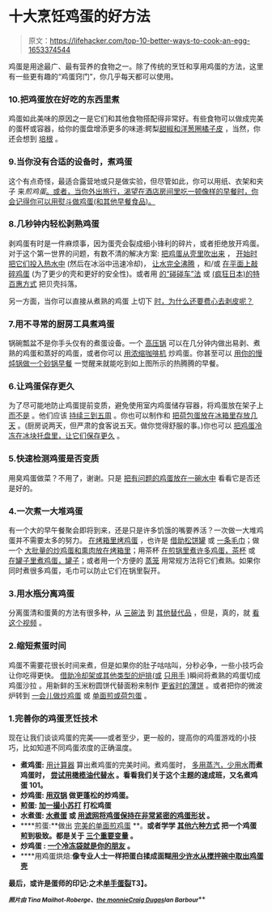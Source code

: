 # 十大烹饪鸡蛋的好方法

> 原文：<https://lifehacker.com/top-10-better-ways-to-cook-an-egg-1653374544>

鸡蛋是用途最广、最有营养的食物之一。除了传统的烹饪和享用鸡蛋的方法，这里有一些更有趣的“鸡蛋窍门”，你几乎每天都可以使用。



### 10.把鸡蛋放在好吃的东西里煮

鸡蛋如此美味的原因之一是它们和其他食物搭配得非常好。有些食物可以做成完美的蛋杯或容器，给你的蛋盘增添更多的味道:鳄梨[甜椒和洋葱圈](http://lifehacker.com/cook-eggs-in-bell-peppers-or-onion-rings-for-a-simple-5891923)[橘子皮](http://lifehacker.com/use-an-orange-peel-to-cook-an-egg-over-a-campfire-5834722) ，当然，你还会想到 [培根](http://lifehacker.com/make-an-egg-in-a-bacon-cup-and-other-incredible-bacon-5931576) 。

### 9.当你没有合适的设备时，煮鸡蛋

这个有点奇怪，最适合露营地或只是做实验，但尽管如此，你可以用纸、衣架和夹子 来*煎鸡蛋*[。或者，当你外出旅行，渴望在酒店房间里吃一顿像样的早餐时，你会记得你可以用熨斗做鸡蛋(和其他早餐食品)。](http://lifehacker.com/how-to-fry-an-egg-with-a-sheet-of-paper-and-some-binder-5860788)

### 8.几秒钟内轻松剥熟鸡蛋

剥鸡蛋有时是一件麻烦事，因为蛋壳会裂成细小锋利的碎片，或者拒绝放开鸡蛋。对于这个第一世界的问题，有数不清的解决方案: [把鸡蛋从壳里吹出来](https://lifehacker.com/crack-the-ends-and-blow-to-easily-peel-hard-boiled-eggs-5651930) ， [开始时把它们投入热水中](http://lifehacker.com/the-best-way-to-make-easy-to-peel-boiled-eggs-give-the-1575216656) (然后在冰浴中迅速冷却)， [让水完全沸腾](http://lifehacker.com/two-tricks-for-making-easy-to-peel-foolproof-boiled-eg-1506259273) ，和/或 [在平面上敲碎鸡蛋](http://lifehacker.com/crack-eggs-on-flat-surfaces-for-less-shell-and-better-s-5789402) (为了更少的壳和更好的安全性)。或者用 [的“碰碰车”法](http://lifehacker.com/easily-shake-the-eggshells-off-a-bunch-of-boiled-eggs-5902660) 或 [(疯狂日本)的特百惠方式](http://lifehacker.com/peel-the-shells-off-a-bunch-of-hard-boiled-eggs-in-unde-1041435929) 把贝壳抖落。

另一方面，当你可以直接从煮熟的鸡蛋 上切下 [时，为什么还要费心去剥皮呢？](https://lifehacker.com/never-peel-an-egg-again-5889940)

### 7.用不寻常的厨房工具煮鸡蛋

锅碗瓢盆不是你手头仅有的煮蛋设备。一个 [高压锅](http://lifehacker.com/cook-eggs-in-a-pressure-cooker-for-easy-peel-hard-cooke-5885712) 可以在几分钟内做出易剥、煮熟的鸡蛋和蒸好的鸡蛋，或者你可以 [用浓缩咖啡机](https://lifehacker.com/steam-scrambled-eggs-with-an-espresso-machine-5374594) 炒鸡蛋。你甚至可以 [用你的慢炖锅做一个砂锅早餐](http://lifehacker.com/make-a-breakfast-casserole-overnight-in-the-slow-cooker-1616927669) 一觉醒来就能吃到如上图所示的热腾腾的早餐。

### 6.让鸡蛋保存更久

为了尽可能地防止鸡蛋提前变质，避免使用室内鸡蛋储存容器，将鸡蛋放在架子上 [而不是](https://lifehacker.com/store-dairy-on-the-top-shelf-of-the-fridge-and-other-t-5898735) 。他们应该 [持续三到五周](http://lifehacker.com/how-to-store-food-properly-in-the-freezer-and-fridge-5814958) 。你也可以制作和 [把荷包蛋放在冰箱里存放几天](http://lifehacker.com/make-and-store-poached-eggs-up-to-two-days-for-easier-b-1609451858) 。(厨房说两天，但严肃的食客说五天。做你觉得舒服的事。)你也可以 [把鸡蛋冷冻在冰块托盘里，让它们保存更久](http://lifehacker.com/freeze-eggs-in-ice-cube-trays-to-preserve-them-longer-1537125434) 。

### 5.快速检测鸡蛋是否变质

用臭鸡蛋做菜？不用了，谢谢。只是 [把有问题的鸡蛋放在一碗水中](http://lifehacker.com/put-eggs-in-a-bowl-of-water-to-see-if-theyve-gone-bad-5899893) 看看它是否还是好的。

### 4.一次煮一大堆鸡蛋

有一个大的早午餐聚会即将到来，还是只是许多饥饿的嘴要养活？一次做一大堆鸡蛋并不需要太多的努力。 [在烤箱里烤鸡蛋](https://lifehacker.com/make-better-hard-boiled-eggs-by-baking-them-in-the-oven-5893568) ，也许是 [借助松饼罐](http://lifehacker.com/bake-hard-boiled-eggs-using-muffin-tins-5949549) 或 [一条毛巾](http://lifehacker.com/use-a-moist-towel-to-make-perfect-oven-baked-eggs-1564793528)；做一个 [大批量的炒鸡蛋和熏肉放在烤箱里](http://lifehacker.com/make-scrambled-eggs-and-bacon-in-the-oven-5485516)；用茶杯 [在煎锅里煮许多鸡蛋，茶杯](http://lifehacker.com/poach-eggs-in-a-skillet-and-cook-many-together-with-tea-1611895547) 或 [在罐子里煮鸡蛋，罐子](http://lifehacker.com/poach-eggs-perfectly-in-a-mason-jar-1605260852)；或者用一个方便的 [蒸笼](http://lifehacker.com/make-poached-eggs-for-a-crowd-with-the-help-of-a-strain-1652913667) 用常规方法将它们煮熟。如果你同时煮很多鸡蛋，毛巾可以防止它们在锅里裂开。

### 3.用水瓶分离鸡蛋

分离蛋清和蛋黄的方法有很多种，从 [三碗法](http://lifehacker.com/use-the-three-bowl-method-when-separating-egg-whites-512041883) 到 [其他替代品](https://lifehacker.com/whats-the-best-way-to-separate-an-egg-white-from-the-y-476479758) ，但是，真的，就 [看这个视频](http://lifehacker.com/separate-eggs-with-a-water-bottle-and-keep-your-hands-m-5936889) 。

### 2.缩短煮蛋时间

鸡蛋不需要花很长时间来煮，但是如果你的肚子咕咕叫，分秒必争，一些小技巧会让你吃得更快。 [借助冷却架或其他类型的炉排(或](https://lifehacker.com/hacker-challenge-winner-make-a-quicker-egg-salad-5977768) [只用手](http://lifehacker.com/use-your-hands-to-make-the-best-egg-salad-1610912657) )瞬间将煮熟的鸡蛋切成鸡蛋沙拉 。用新鲜的玉米粉圆饼代替面粉来制作 [更省时的薄饼](http://lifehacker.com/make-easier-crepes-with-flour-tortillas-1652756268) 。或者把你的微波炉转到 [一会儿做炒鸡蛋](http://lifehacker.com/make-breakfast-in-a-mug-in-just-one-minute-5797936) 或 [单面煎或荷包蛋](http://lifehacker.com/make-sunny-side-up-or-poached-eggs-in-the-microwave-1454422584) 。

### 1.完善你的鸡蛋烹饪技术

现在让我们谈谈鸡蛋的完美——或者至少，更一般的，提高你的鸡蛋游戏的小技巧，比如知道不同鸡蛋浓度的正确温度。

*   **煮鸡蛋:** [用计算器](http://lifehacker.com/the-egg-cooking-calculator-uses-math-to-help-you-boil-t-5833410) 算出煮鸡蛋的完美时间。煮鸡蛋时， [多用蒸汽，少用水](http://lifehacker.com/use-less-water-and-rely-on-steam-for-perfect-soft-boile-1557283264)**而煮鸡蛋时， [尝试用橄榄油代替水](http://lifehacker.com/poach-an-egg-in-olive-oil-for-a-delicious-easy-to-make-1551128720) 。看看我们关于这个主题的速成班，又名煮鸡蛋 101。**
*   ****炒鸡蛋:** [用双锅](http://lifehacker.com/make-perfect-light-and-fluffy-scrambled-eggs-with-a-do-5973143) 做更蓬松的炒鸡蛋。**
*   ****煎蛋:** [加一撮小苏打](http://lifehacker.com/make-a-fluffier-omelet-with-a-pinch-of-baking-soda-5962418) 打松鸡蛋**
*   ****水煮蛋:** [水煮蛋](http://lifehacker.com/poach-an-egg-with-the-sous-vide-method-5892220) 或 [用滤网将鸡蛋保持在非常紧密的鸡蛋形状](http://lifehacker.com/make-perfect-poached-eggs-with-a-mesh-strainer-5987899) 。**
*   ****煎蛋:**做出 [完美的单面煎鸡蛋](http://lifehacker.com/make-the-perfect-sunny-side-up-egg-5948877) **。**或者学学 [其他六种方式](http://lifehacker.com/six-ways-to-make-the-perfect-fried-egg-510336592) 把一个鸡蛋煎到极致。都是关于 [三个重要变量](http://lifehacker.com/how-to-fry-a-perfect-egg-5345554) 。**
*   ****炒鸡蛋** : [一个冷冻袋就是你的朋友](http://lifehacker.com/use-a-freezer-bag-for-easy-deviled-eggs-5900032) 。**
*   ****用鸡蛋烘焙:**像专业人士一样把蛋白揉成面糊[用少许水从搅拌碗中取出鸡蛋壳](http://lifehacker.com/remove-egg-shells-from-a-mixing-bowl-by-wetting-your-fi-1613004985)**

**最后，或许是蛋师的印记:之术[单手蛋裂](http://lifehacker.com/crack-an-egg-with-one-hand-5340701)T3】。**

**<small>*照片由 Tina Mailhot-Roberge、*</small>[<small>*the monnie*</small>](http://www.flickr.com/photos/themonnie/2735689978/)<small></small>*[<small>*Craig Dugas*</small>](http://www.flickr.com/photos/crd/3246668310/)<small></small>*<small>*Ian Barbour*</small>****